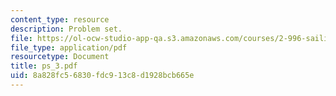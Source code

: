 ```yaml
---
content_type: resource
description: Problem set.
file: https://ol-ocw-studio-app-qa.s3.amazonaws.com/courses/2-996-sailing-yacht-design-13-734-fall-2003/8a828fc56830fdc913c8d1928bcb665e_ps_3.pdf
file_type: application/pdf
resourcetype: Document
title: ps_3.pdf
uid: 8a828fc5-6830-fdc9-13c8-d1928bcb665e
---
```

